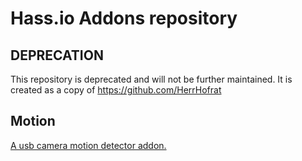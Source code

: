 # Hass.io Addons repository

## DEPRECATION
This repository is deprecated and will not be further maintained.
It is created as a copy of https://github.com/HerrHofrat

## Motion 
[A usb camera motion detector addon.](./motion)